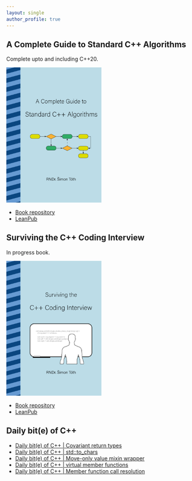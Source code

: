 ```yaml
---
layout: single
author_profile: true
---
```


## A Complete Guide to Standard C++ Algorithms

Complete upto and including C++20.

[<img src="assets/images/book_algorithms_cover.png" width="50%">](https://leanpub.com/cpp-algorithms-guide)

- [Book repository](https://github.com/HappyCerberus/book-cpp-algorithms)
- [LeanPub](https://leanpub.com/cpp-algorithms-guide)

## Surviving the C++ Coding Interview

In progress book.

[<img src="assets/images/book_coding_interview_cover.png" width="50%">](https://leanpub.com/cpp-coding-interview)

- [Book repository](https://leanpub.com/cpp-coding-interview)
- [LeanPub](https://leanpub.com/cpp-coding-interview)

## Daily bit(e) of C++

<ul>
<!-- SUBSTACK:START --><li><a href="https://medium.com/@simontoth/daily-bit-e-of-c-covariant-return-types-d8bef48f56d6?source=rss-1e1de1006a93------2">Daily bit&lpar;e&rpar; of C++ | Covariant return types</a></li><li><a href="https://medium.com/@simontoth/daily-bit-e-of-c-std-to-chars-993760f43d29?source=rss-1e1de1006a93------2">Daily bit&lpar;e&rpar; of C++ | std::to_chars</a></li><li><a href="https://medium.com/@simontoth/daily-bit-e-of-c-move-only-value-mixin-wrapper-5d8a02424303?source=rss-1e1de1006a93------2">Daily bit&lpar;e&rpar; of C++ | Move-only value mixin wrapper</a></li><li><a href="https://medium.com/@simontoth/daily-bit-e-of-c-virtual-member-functions-2b4b2f007809?source=rss-1e1de1006a93------2">Daily bit&lpar;e&rpar; of C++ | virtual member functions</a></li><li><a href="https://medium.com/@simontoth/daily-bit-e-of-c-member-function-call-resolution-40609c755d23?source=rss-1e1de1006a93------2">Daily bit&lpar;e&rpar; of C++ | Member function call resolution</a></li><!-- SUBSTACK:END -->
</ul>